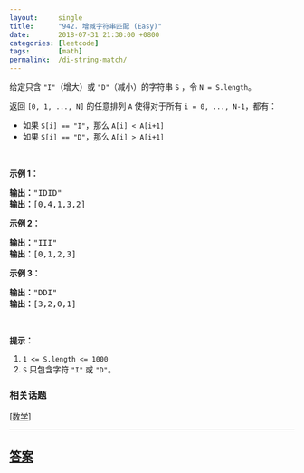 ```yaml
---
layout:     single
title:      "942. 增减字符串匹配 (Easy)"
date:       2018-07-31 21:30:00 +0800
categories: [leetcode]
tags:       [math]
permalink:  /di-string-match/
---
```


<p>给定只含&nbsp;<code>&quot;I&quot;</code>（增大）或 <code>&quot;D&quot;</code>（减小）的字符串&nbsp;<code>S</code>&nbsp;，令&nbsp;<code>N = S.length</code>。</p>

<p>返回&nbsp;<code>[0, 1, ..., N]</code>&nbsp;的任意排列&nbsp;<code>A</code>&nbsp;使得对于所有&nbsp;<code>i = 0,&nbsp;..., N-1</code>，都有：</p>

<ul>
	<li>如果&nbsp;<code>S[i] == &quot;I&quot;</code>，那么&nbsp;<code>A[i] &lt; A[i+1]</code></li>
	<li>如果&nbsp;<code>S[i] == &quot;D&quot;</code>，那么&nbsp;<code>A[i] &gt; A[i+1]</code></li>
</ul>

<p>&nbsp;</p>

<p><strong>示例 1：</strong></p>

<pre><strong>输出：</strong>&quot;IDID&quot;
<strong>输出：</strong>[0,4,1,3,2]
</pre>

<p><strong>示例 2：</strong></p>

<pre><strong>输出：</strong>&quot;III&quot;
<strong>输出：</strong>[0,1,2,3]
</pre>

<p><strong>示例 3：</strong></p>

<pre><strong>输出：</strong>&quot;DDI&quot;
<strong>输出：</strong>[3,2,0,1]</pre>

<p>&nbsp;</p>

<p><strong>提示：</strong></p>

<ol>
	<li><code>1 &lt;= S.length &lt;= 1000</code></li>
	<li><code>S</code> 只包含字符&nbsp;<code>&quot;I&quot;</code>&nbsp;或&nbsp;<code>&quot;D&quot;</code>。</li>
</ol>

### 相关话题
  [[数学](https://github.com/openset/leetcode/tree/master/tag/math/README.md)]

---

## [答案](https://github.com/openset/leetcode/tree/master/problems/di-string-match)
